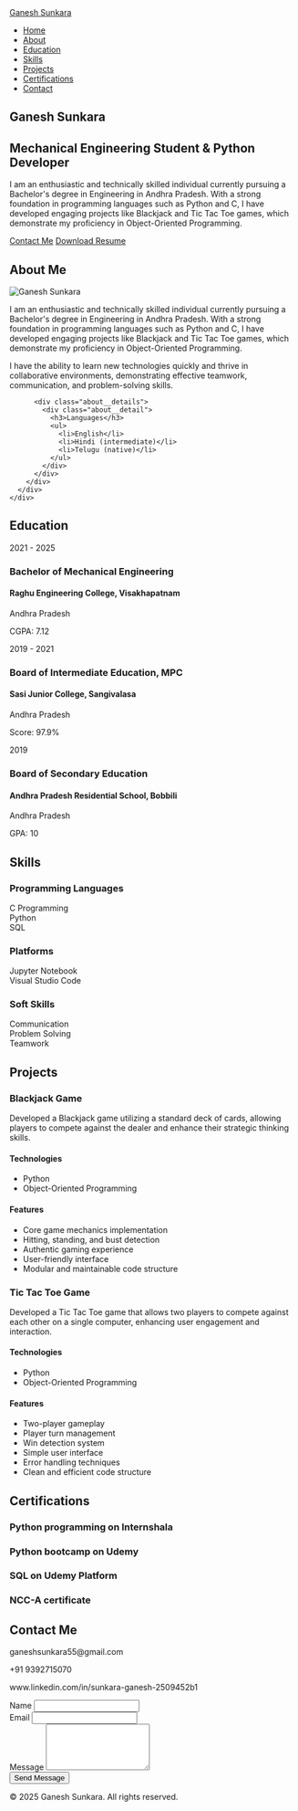 <!DOCTYPE html>
<html lang="en">
<head>
  <meta charset="UTF-8">
  <meta name="viewport" content="width=device-width, initial-scale=1.0">
  <title>Ganesh Sunkara - Portfolio</title>
  <link rel="stylesheet" href="style.css">
  <link rel="stylesheet" href="https://cdnjs.cloudflare.com/ajax/libs/font-awesome/6.4.0/css/all.min.css">
</head>
<body data-color-scheme="dark">
  <!-- Navigation -->
  <nav class="navbar">
    <div class="container navbar__container">
      <a href="#home" class="navbar__logo">Ganesh Sunkara</a>
      <div class="navbar__toggle" id="mobile-menu">
        <span class="bar"></span>
        <span class="bar"></span>
        <span class="bar"></span>
      </div>
      <ul class="navbar__menu">
        <li class="navbar__item"><a href="#home" class="navbar__link">Home</a></li>
        <li class="navbar__item"><a href="#about" class="navbar__link">About</a></li>
        <li class="navbar__item"><a href="#education" class="navbar__link">Education</a></li>
        <li class="navbar__item"><a href="#skills" class="navbar__link">Skills</a></li>
        <li class="navbar__item"><a href="#projects" class="navbar__link">Projects</a></li>
        <li class="navbar__item"><a href="#certifications" class="navbar__link">Certifications</a></li>
        <li class="navbar__item"><a href="#contact" class="navbar__link">Contact</a></li>
      </ul>
    </div>
  </nav>

  <!-- Hero Section -->
  <section id="home" class="hero">
    <div class="container">
      <div class="hero__content">
        <h1 class="hero__title">Ganesh Sunkara</h1>
        <h2 class="hero__subtitle">Mechanical Engineering Student & Python Developer</h2>
        <p class="hero__text">I am an enthusiastic and technically skilled individual currently pursuing a Bachelor's degree in Engineering in Andhra Pradesh. With a strong foundation in programming languages such as Python and C, I have developed engaging projects like Blackjack and Tic Tac Toe games, which demonstrate my proficiency in Object-Oriented Programming.</p>
        <div class="hero__buttons">
          <a href="#contact" class="btn btn--primary">Contact Me</a>
          <a href="#" class="btn btn--secondary">Download Resume</a>
        </div>
      </div>
    </div>
  </section>

  <!-- About Section -->
  <section id="about" class="about">
    <div class="container">
      <div class="section-header">
        <h2 class="section-header__title">About Me</h2>
        <div class="section-header__underline"></div>
      </div>
      <div class="about__content">
        <div class="about__image">
          <img src="profile-placeholder.jpg" alt="Ganesh Sunkara">
        </div>
        <div class="about__text">
          <p>I am an enthusiastic and technically skilled individual currently pursuing a Bachelor's degree in Engineering in Andhra Pradesh. With a strong foundation in programming languages such as Python and C, I have developed engaging projects like Blackjack and Tic Tac Toe games, which demonstrate my proficiency in Object-Oriented Programming.</p>
          <p>I have the ability to learn new technologies quickly and thrive in collaborative environments, demonstrating effective teamwork, communication, and problem-solving skills.</p>
          
          <div class="about__details">
            <div class="about__detail">
              <h3>Languages</h3>
              <ul>
                <li>English</li>
                <li>Hindi (intermediate)</li>
                <li>Telugu (native)</li>
              </ul>
            </div>
          </div>
        </div>
      </div>
    </div>
  </section>

  <!-- Education Section -->
  <section id="education" class="education">
    <div class="container">
      <div class="section-header">
        <h2 class="section-header__title">Education</h2>
        <div class="section-header__underline"></div>
      </div>
      <div class="education__timeline">
        <div class="education__item">
          <div class="education__year">2021 - 2025</div>
          <div class="education__content">
            <h3 class="education__degree">Bachelor of Mechanical Engineering</h3>
            <h4 class="education__institution">Raghu Engineering College, Visakhapatnam</h4>
            <p class="education__location">Andhra Pradesh</p>
            <p class="education__grade">CGPA: 7.12</p>
          </div>
        </div>
        <div class="education__item">
          <div class="education__year">2019 - 2021</div>
          <div class="education__content">
            <h3 class="education__degree">Board of Intermediate Education, MPC</h3>
            <h4 class="education__institution">Sasi Junior College, Sangivalasa</h4>
            <p class="education__location">Andhra Pradesh</p>
            <p class="education__grade">Score: 97.9%</p>
          </div>
        </div>
        <div class="education__item">
          <div class="education__year">2019</div>
          <div class="education__content">
            <h3 class="education__degree">Board of Secondary Education</h3>
            <h4 class="education__institution">Andhra Pradesh Residential School, Bobbili</h4>
            <p class="education__location">Andhra Pradesh</p>
            <p class="education__grade">GPA: 10</p>
          </div>
        </div>
      </div>
    </div>
  </section>

  <!-- Skills Section -->
  <section id="skills" class="skills">
    <div class="container">
      <div class="section-header">
        <h2 class="section-header__title">Skills</h2>
        <div class="section-header__underline"></div>
      </div>
      <div class="skills__content">
        <div class="skills__category">
          <h3 class="skills__category-title">Programming Languages</h3>
          <div class="skills__items">
            <div class="skills__item">
              <div class="skills__name">C Programming</div>
              <div class="skills__bar">
                <div class="skills__progress" style="width: 80%"></div>
              </div>
            </div>
            <div class="skills__item">
              <div class="skills__name">Python</div>
              <div class="skills__bar">
                <div class="skills__progress" style="width: 90%"></div>
              </div>
            </div>
            <div class="skills__item">
              <div class="skills__name">SQL</div>
              <div class="skills__bar">
                <div class="skills__progress" style="width: 75%"></div>
              </div>
            </div>
          </div>
        </div>
        <div class="skills__category">
          <h3 class="skills__category-title">Platforms</h3>
          <div class="skills__items">
            <div class="skills__item">
              <div class="skills__name">Jupyter Notebook</div>
              <div class="skills__bar">
                <div class="skills__progress" style="width: 85%"></div>
              </div>
            </div>
            <div class="skills__item">
              <div class="skills__name">Visual Studio Code</div>
              <div class="skills__bar">
                <div class="skills__progress" style="width: 80%"></div>
              </div>
            </div>
          </div>
        </div>
        <div class="skills__category">
          <h3 class="skills__category-title">Soft Skills</h3>
          <div class="skills__items">
            <div class="skills__item">
              <div class="skills__name">Communication</div>
              <div class="skills__bar">
                <div class="skills__progress" style="width: 85%"></div>
              </div>
            </div>
            <div class="skills__item">
              <div class="skills__name">Problem Solving</div>
              <div class="skills__bar">
                <div class="skills__progress" style="width: 90%"></div>
              </div>
            </div>
            <div class="skills__item">
              <div class="skills__name">Teamwork</div>
              <div class="skills__bar">
                <div class="skills__progress" style="width: 85%"></div>
              </div>
            </div>
          </div>
        </div>
      </div>
    </div>
  </section>

  <!-- Projects Section -->
  <section id="projects" class="projects">
    <div class="container">
      <div class="section-header">
        <h2 class="section-header__title">Projects</h2>
        <div class="section-header__underline"></div>
      </div>
      <div class="projects__content">
        <div class="project-card">
          <div class="project-card__content">
            <h3 class="project-card__title">Blackjack Game</h3>
            <p class="project-card__description">Developed a Blackjack game utilizing a standard deck of cards, allowing players to compete against the dealer and enhance their strategic thinking skills.</p>
            <div class="project-card__details">
              <div class="project-card__technologies">
                <h4>Technologies</h4>
                <ul>
                  <li>Python</li>
                  <li>Object-Oriented Programming</li>
                </ul>
              </div>
              <div class="project-card__features">
                <h4>Features</h4>
                <ul>
                  <li>Core game mechanics implementation</li>
                  <li>Hitting, standing, and bust detection</li>
                  <li>Authentic gaming experience</li>
                  <li>User-friendly interface</li>
                  <li>Modular and maintainable code structure</li>
                </ul>
              </div>
            </div>
          </div>
        </div>
        <div class="project-card">
          <div class="project-card__content">
            <h3 class="project-card__title">Tic Tac Toe Game</h3>
            <p class="project-card__description">Developed a Tic Tac Toe game that allows two players to compete against each other on a single computer, enhancing user engagement and interaction.</p>
            <div class="project-card__details">
              <div class="project-card__technologies">
                <h4>Technologies</h4>
                <ul>
                  <li>Python</li>
                  <li>Object-Oriented Programming</li>
                </ul>
              </div>
              <div class="project-card__features">
                <h4>Features</h4>
                <ul>
                  <li>Two-player gameplay</li>
                  <li>Player turn management</li>
                  <li>Win detection system</li>
                  <li>Simple user interface</li>
                  <li>Error handling techniques</li>
                  <li>Clean and efficient code structure</li>
                </ul>
              </div>
            </div>
          </div>
        </div>
      </div>
    </div>
  </section>

  <!-- Certifications Section -->
  <section id="certifications" class="certifications">
    <div class="container">
      <div class="section-header">
        <h2 class="section-header__title">Certifications</h2>
        <div class="section-header__underline"></div>
      </div>
      <div class="certifications__content">
        <div class="certifications__item">
          <i class="fas fa-certificate"></i>
          <div class="certifications__text">
            <h3>Python programming on Internshala</h3>
          </div>
        </div>
        <div class="certifications__item">
          <i class="fas fa-certificate"></i>
          <div class="certifications__text">
            <h3>Python bootcamp on Udemy</h3>
          </div>
        </div>
        <div class="certifications__item">
          <i class="fas fa-certificate"></i>
          <div class="certifications__text">
            <h3>SQL on Udemy Platform</h3>
          </div>
        </div>
        <div class="certifications__item">
          <i class="fas fa-certificate"></i>
          <div class="certifications__text">
            <h3>NCC-A certificate</h3>
          </div>
        </div>
      </div>
    </div>
  </section>

  <!-- Contact Section -->
  <section id="contact" class="contact">
    <div class="container">
      <div class="section-header">
        <h2 class="section-header__title">Contact Me</h2>
        <div class="section-header__underline"></div>
      </div>
      <div class="contact__content">
        <div class="contact__info">
          <div class="contact__info-item">
            <i class="fas fa-envelope"></i>
            <p>ganeshsunkara55@gmail.com</p>
          </div>
          <div class="contact__info-item">
            <i class="fas fa-phone"></i>
            <p>+91 9392715070</p>
          </div>
          <div class="contact__info-item">
            <i class="fab fa-linkedin"></i>
            <p>www.linkedin.com/in/sunkara-ganesh-2509452b1</p>
          </div>
        </div>
        <div class="contact__form">
          <form id="contactForm">
            <div class="form-group">
              <label for="name">Name</label>
              <input type="text" id="name" name="name" required>
            </div>
            <div class="form-group">
              <label for="email">Email</label>
              <input type="email" id="email" name="email" required>
            </div>
            <div class="form-group">
              <label for="message">Message</label>
              <textarea id="message" name="message" rows="5" required></textarea>
            </div>
            <button type="submit" class="btn btn--primary">Send Message</button>
          </form>
        </div>
      </div>
    </div>
  </section>

  <!-- Footer -->
  <footer class="footer">
    <div class="container">
      <div class="footer__content">
        <p>&copy; 2025 Ganesh Sunkara. All rights reserved.</p>
        <div class="footer__social">
          <a href="#" class="footer__social-link"><i class="fab fa-github"></i></a>
          <a href="https://www.linkedin.com/in/sunkara-ganesh-2509452b1" class="footer__social-link"><i class="fab fa-linkedin"></i></a>
          <a href="#" class="footer__social-link"><i class="fab fa-twitter"></i></a>
        </div>
      </div>
    </div>
  </footer>

  <script src="app.js"></script>
</body>
</html>